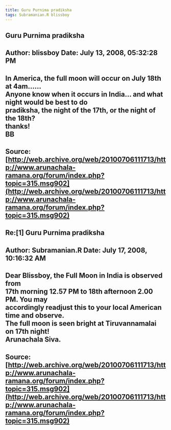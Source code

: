 ```yaml
--- 
title: Guru Purnima pradiksha   
tags: Subramanian.R blissboy  
---  
```

## Guru Purnima pradiksha  
Author: blissboy            Date: July 13, 2008, 05:32:28 PM  
---  
In America, the full moon will occur on July 18th at 4am......   
Anyone know when it occurs in India... and what night would be best to do  
pradiksha, the night of the 17th, or the night of the 18th?   
thanks!   
BB
 ---  
Source:[http://web.archive.org/web/20100706111713/http://www.arunachala-ramana.org/forum/index.php?topic=315.msg902](http://web.archive.org/web/20100706111713/http://www.arunachala-ramana.org/forum/index.php?topic=315.msg902)   
---  

## Re:[1] Guru Purnima pradiksha  
Author: Subramanian.R       Date: July 17, 2008, 10:16:32 AM  
---  
Dear Blissboy, the Full Moon in India is observed from   
17th morning 12.57 PM to 18th afternoon 2.00 PM. You may   
accordingly readjust this to your local American time and observe.   
The full moon is seen bright at Tiruvannamalai on 17th night!   
Arunachala Siva.
 ---  
Source:[http://web.archive.org/web/20100706111713/http://www.arunachala-ramana.org/forum/index.php?topic=315.msg902](http://web.archive.org/web/20100706111713/http://www.arunachala-ramana.org/forum/index.php?topic=315.msg902)   
---  

